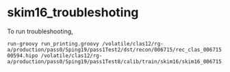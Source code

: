 # skim16_troubleshoting

To run troubleshooting,
```
run-groovy run_printing.groovy /volatile/clas12/rg-a/production/pass0/Sping19/pass1Test2/dst/recon/006715/rec_clas_006715.evio.00590-00594.hipo /volatile/clas12/rg-a/production/pass0/Sping19/pass1Test8/calib/train/skim16/skim16_006715.hipo 
```